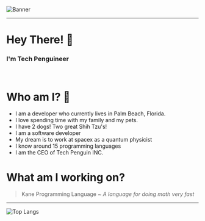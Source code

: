 ![Banner](https://i.imgur.com/XvLZL7p.png)

<hr>

# **Hey There! :wave:**
### **I'm Tech Penguineer**

<br>

# Who am I? 👦
  - I am a developer who currently lives in Palm Beach, Florida. 
  - I love spending time with my family and my pets.
  - I have 2 dogs! Two great Shih Tzu's!
  - I am a software developer
  - My dream is to work at spacex as a quantum physicist
  - I know around 15 programming languages
  - I am the CEO of Tech Penguin INC.

# What am I working on? 

> Kane Programming Language ~ *A language for doing math very fast*

<hr>
  
 ![Top Langs](https://github-readme-stats.vercel.app/api/top-langs/?username=TechPenguineer)
